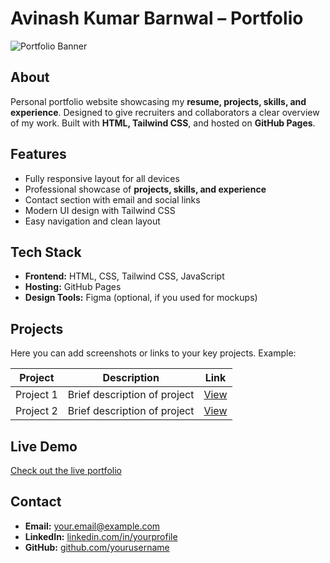 # Avinash Kumar Barnwal – Portfolio

![Portfolio Banner](https://via.placeholder.com/1200x300?text=Avinash+Portfolio)

## About

Personal portfolio website showcasing my **resume, projects, skills, and experience**. Designed to give recruiters and collaborators a clear overview of my work. Built with **HTML, Tailwind CSS**, and hosted on **GitHub Pages**.

## Features

* Fully responsive layout for all devices
* Professional showcase of **projects, skills, and experience**
* Contact section with email and social links
* Modern UI design with Tailwind CSS
* Easy navigation and clean layout

## Tech Stack

* **Frontend:** HTML, CSS, Tailwind CSS, JavaScript
* **Hosting:** GitHub Pages
* **Design Tools:** Figma (optional, if you used for mockups)

## Projects

Here you can add screenshots or links to your key projects.
Example:

| Project   | Description                  | Link      |
| --------- | ---------------------------- | --------- |
| Project 1 | Brief description of project | [View](#) |
| Project 2 | Brief description of project | [View](#) |

## Live Demo

[Check out the live portfolio](https://yourusername.github.io/portfolio)

## Contact

* **Email:** [your.email@example.com](mailto:your.email@example.com)
* **LinkedIn:** [linkedin.com/in/yourprofile](https://linkedin.com)
* **GitHub:** [github.com/yourusername](https://github.com/yourusername)
